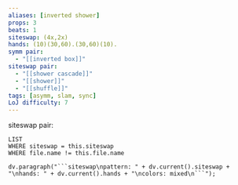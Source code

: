 ```yaml
---
aliases: [inverted shower]
props: 3
beats: 1
siteswap: (4x,2x)
hands: (10)(30,60).(30,60)(10).
symm pair:
  - "[[inverted box]]"
siteswap pair:
  - "[[shower cascade]]"
  - "[[shower]]"
  - "[[shuffle]]"
tags: [asymm, slam, sync]
LoJ difficulty: 7
---
```

siteswap pair:
```dataview
LIST
WHERE siteswap = this.siteswap
WHERE file.name != this.file.name
```
```dataviewjs
dv.paragraph("```siteswap\npattern: " + dv.current().siteswap + "\nhands: " + dv.current().hands + "\ncolors: mixed\n```");
```
